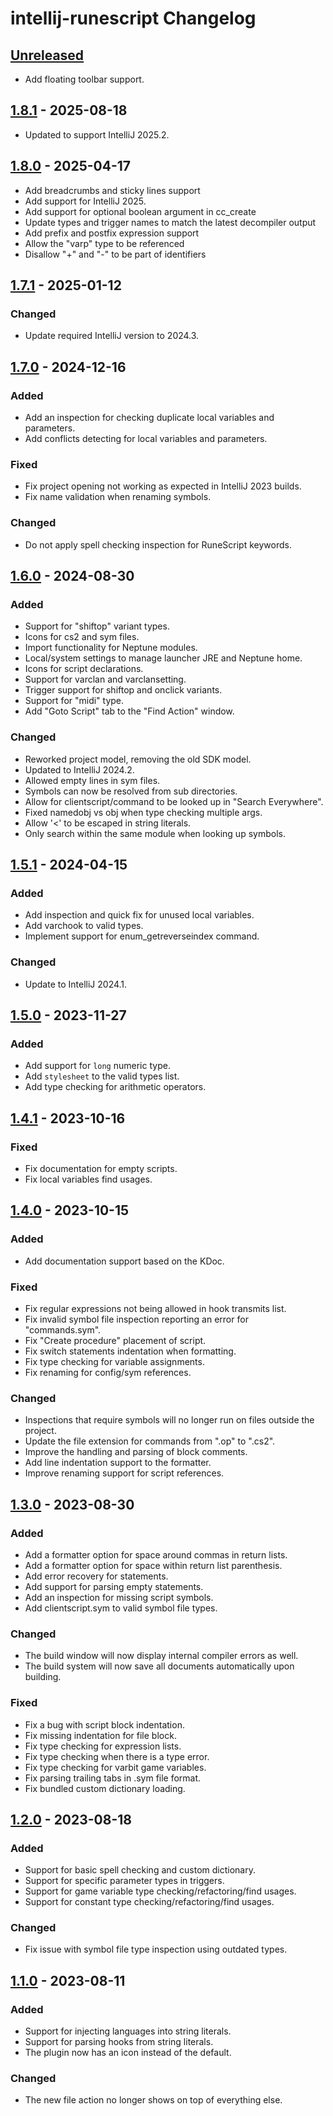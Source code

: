 # intellij-runescript Changelog

## [Unreleased]

- Add floating toolbar support.

## [1.8.1] - 2025-08-18

- Updated to support IntelliJ 2025.2.

## [1.8.0] - 2025-04-17

- Add breadcrumbs and sticky lines support
- Add support for IntelliJ 2025.
- Add support for optional boolean argument in cc_create
- Update types and trigger names to match the latest decompiler output
- Add prefix and postfix expression support
- Allow the "varp" type to be referenced
- Disallow "+" and "-" to be part of identifiers

## [1.7.1] - 2025-01-12

### Changed

- Update required IntelliJ version to 2024.3.

## [1.7.0] - 2024-12-16

### Added

- Add an inspection for checking duplicate local variables and parameters.
- Add conflicts detecting for local variables and parameters.

### Fixed

- Fix project opening not working as expected in IntelliJ 2023 builds.
- Fix name validation when renaming symbols.

### Changed

- Do not apply spell checking inspection for RuneScript keywords.

## [1.6.0] - 2024-08-30

### Added

- Support for "shiftop" variant types.
- Icons for cs2 and sym files.
- Import functionality for Neptune modules.
- Local/system settings to manage launcher JRE and Neptune home.
- Icons for script declarations.
- Support for varclan and varclansetting.
- Trigger support for shiftop and onclick variants.
- Support for "midi" type.
- Add "Goto Script" tab to the "Find Action" window. 

### Changed

- Reworked project model, removing the old SDK model.
- Updated to IntelliJ 2024.2.
- Allowed empty lines in sym files.
- Symbols can now be resolved from sub directories.
- Allow for clientscript/command to be looked up in "Search Everywhere".
- Fixed namedobj vs obj when type checking multiple args.
- Allow '<' to be escaped in string literals.
- Only search within the same module when looking up symbols.

## [1.5.1] - 2024-04-15

### Added

- Add inspection and quick fix for unused local variables.
- Add varchook to valid types.
- Implement support for enum_getreverseindex command.

### Changed

- Update to IntelliJ 2024.1.

## [1.5.0] - 2023-11-27

### Added

- Add support for `long` numeric type.
- Add `stylesheet` to the valid types list.
- Add type checking for arithmetic operators.

## [1.4.1] - 2023-10-16

### Fixed

- Fix documentation for empty scripts.
- Fix local variables find usages.

## [1.4.0] - 2023-10-15

### Added

- Add documentation support based on the KDoc.

### Fixed

- Fix regular expressions not being allowed in hook transmits list.
- Fix invalid symbol file inspection reporting an error for "commands.sym".
- Fix "Create procedure" placement of script.
- Fix switch statements indentation when formatting.
- Fix type checking for variable assignments.
- Fix renaming for config/sym references.

### Changed

- Inspections that require symbols will no longer run on files outside the project.
- Update the file extension for commands from ".op" to ".cs2".
- Improve the handling and parsing of block comments.
- Add line indentation support to the formatter.
- Improve renaming support for script references.

## [1.3.0] - 2023-08-30

### Added

- Add a formatter option for space around commas in return lists.
- Add a formatter option for space within return list parenthesis.
- Add error recovery for statements.
- Add support for parsing empty statements.
- Add an inspection for missing script symbols.
- Add clientscript.sym to valid symbol file types.

### Changed

- The build window will now display internal compiler errors as well.
- The build system will now save all documents automatically upon building.

### Fixed

- Fix a bug with script block indentation.
- Fix missing indentation for file block.
- Fix type checking for expression lists.
- Fix type checking when there is a type error.
- Fix type checking for varbit game variables.
- Fix parsing trailing tabs in .sym file format.
- Fix bundled custom dictionary loading.

## [1.2.0] - 2023-08-18

### Added

- Support for basic spell checking and custom dictionary.
- Support for specific parameter types in triggers.
- Support for game variable type checking/refactoring/find usages.
- Support for constant type checking/refactoring/find usages.

### Changed

- Fix issue with symbol file type inspection using outdated types.

## [1.1.0] - 2023-08-11

### Added

- Support for injecting languages into string literals.
- Support for parsing hooks from string literals. 
- The plugin now has an icon instead of the default.

### Changed

- The new file action no longer shows on top of everything else.

[Unreleased]: https://github.com/waleedyaseen/intellij-runescript/compare/v1.8.1...HEAD
[1.8.1]: https://github.com/waleedyaseen/intellij-runescript/compare/v1.8.0...v1.8.1
[1.8.0]: https://github.com/waleedyaseen/intellij-runescript/compare/v1.7.1...v1.8.0
[1.7.1]: https://github.com/waleedyaseen/intellij-runescript/compare/v1.7.0...v1.7.1
[1.7.0]: https://github.com/waleedyaseen/intellij-runescript/compare/v1.6.0...v1.7.0
[1.6.0]: https://github.com/waleedyaseen/intellij-runescript/compare/v1.5.1...v1.6.0
[1.5.1]: https://github.com/waleedyaseen/intellij-runescript/compare/v1.5.0...v1.5.1
[1.5.0]: https://github.com/waleedyaseen/intellij-runescript/compare/v1.4.1...v1.5.0
[1.4.1]: https://github.com/waleedyaseen/intellij-runescript/compare/v1.4.0...v1.4.1
[1.4.0]: https://github.com/waleedyaseen/intellij-runescript/compare/v1.3.0...v1.4.0
[1.3.0]: https://github.com/waleedyaseen/intellij-runescript/compare/v1.2.0...v1.3.0
[1.2.0]: https://github.com/waleedyaseen/intellij-runescript/compare/v1.1.0...v1.2.0
[1.1.0]: https://github.com/waleedyaseen/intellij-runescript/commits/v1.1.0
